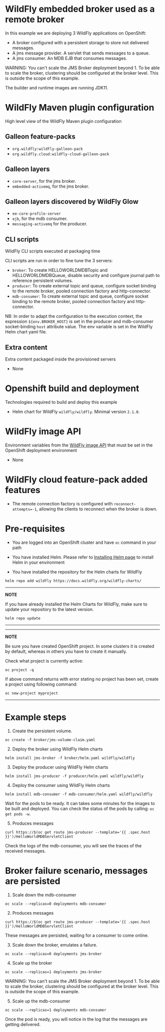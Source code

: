 # WildFly embedded broker used as a remote broker

In this example we are deploying 3 WildFly applications on OpenShift:

* A broker configured with a persistent storage to store not delivered messages.
* A jms message provider. A servlet that sends messages to a queue.
* A jms consumer. An MDB EJB that consumes messages.

WARNING: You can't scale the JMS Broker deployment beyond 1. To be able to scale the broker, clustering should be configured at the broker level. This is outside the scope of this example. 

The builder and runtime images are running JDK11.

# WildFly Maven plugin configuration
High level view of the WildFly Maven plugin configuration

## Galleon feature-packs

* `org.wildfly:wildfly-galleon-pack`
* `org.wildfly.cloud:wildfly-cloud-galleon-pack`

## Galleon layers

* `core-server`, for the jms broker.
* `embedded-activemq`, for the jms broker.

## Galleon layers discovered by WildFly Glow

* `ee-core-profile-server`
* `ejb`, for the mdb consumer.
* `messaging-activemq` for the producer.


## CLI scripts
WildFly CLI scripts executed at packaging time

CLI scripts are run in order to fine tune the 3 servers:

* `broker`: To create HELLOWORLDMDBTopic and HELLOWORLDMDBQueue, disable security and configure journal path to reference persistent volumes.
* `producer`: To create external topic and queue, configure socket binding to the remote broker, pooled connection factory and http-connector.
* `mdb-consumer`: To create external topic and queue, configure socket binding to the remote broker, pooled connection factory and http-connector.

NB: In order to adapt the configuration to the execution context, the expression `${env.BROKER_HOST}` 
is set in the producer and mdb-consumer socket-binding `host` attribute value. The env variable is set in the WildFly Helm chart yaml file.

## Extra content
Extra content packaged inside the provisioned servers

* None

# Openshift build and deployment
Technologies required to build and deploy this example

* Helm chart for WildFly `wildfly/wildfly`. Minimal version `2.1.0`.

# WildFly image API
Environment variables from the [WildFly image API](https://github.com/wildfly/wildfly-cekit-modules/blob/main/jboss/container/wildfly/run/api/module.yaml) that must be set in the OpenShift deployment environment

* None

# WildFly cloud feature-pack added features

* The remote connection factory is configured with `reconnect-attempts=-1`, allowing the clients to reconnect when the broker is down. 

# Pre-requisites

* You are logged into an OpenShift cluster and have `oc` command in your path

* You have installed Helm. Please refer to [Installing Helm page](https://helm.sh/docs/intro/install/) to install Helm in your environment

* You have installed the repository for the Helm charts for WildFly

 ```
helm repo add wildfly https://docs.wildfly.org/wildfly-charts/
```
----
**NOTE**

If you have already installed the Helm Charts for WildFly, make sure to update your repository to the latest version.

```
helm repo update
```
----
----
**NOTE**

Be sure you have created OpenShift project. In some clusters it is created by default, whereas in others you have to create it manually.

Check what project is currently active:

```
oc project -q
```

If above command returns with error stating no project has been set, create a project using following command:

```
oc new-project myproject
```
----

# Example steps

1. Create the persistent volume.

```
oc create -f broker/jms-volume-claim.yaml
```

2. Deploy the broker using WildFly Helm charts

```
helm install jms-broker -f broker/helm.yaml wildfly/wildfly
```

3. Deploy the producer using WildFly Helm charts

```
helm install jms-producer -f producer/helm.yaml wildfly/wildfly
```

4. Deploy the consumer using WildFly Helm charts

```
helm install mdb-consumer -f mdb-consumer/helm.yaml wildfly/wildfly
```

Wait for the pods to be ready. It can takes some minutes for the images to be built and deployed.
You can check the status of the pods by calling: `oc get pods -w`.


5. Produces messages

`curl https://$(oc get route jms-producer --template='{{ .spec.host }}')/HelloWorldMDBServletClient`

Check the logs of the mdb-consumer, you will see the traces of the received messages.

# Broker failure scenario, messages are persisted

1. Scale down the mdb-consumer

`oc scale --replicas=0 deployments mdb-consumer`

2. Produces messages

`curl https://$(oc get route jms-producer --template='{{ .spec.host }}')/HelloWorldMDBServletClient`

These messages are persisted, waiting for a consumer to come online.

3. Scale down the broker, emulates a failure.

`oc scale --replicas=0 deployments jms-broker`

4. Scale up the broker

`oc scale --replicas=1 deployments jms-broker`

WARNING: You can't scale the JMS Broker deployment beyond 1. To be able to scale the broker, clustering should be configured at the broker level. This is outside the scope of this example. 

5. Scale up the mdb-consumer

`oc scale --replicas=1 deployments mdb-consumer`

Once the pod is ready, you will notice in the log that the messages are getting delivered.
